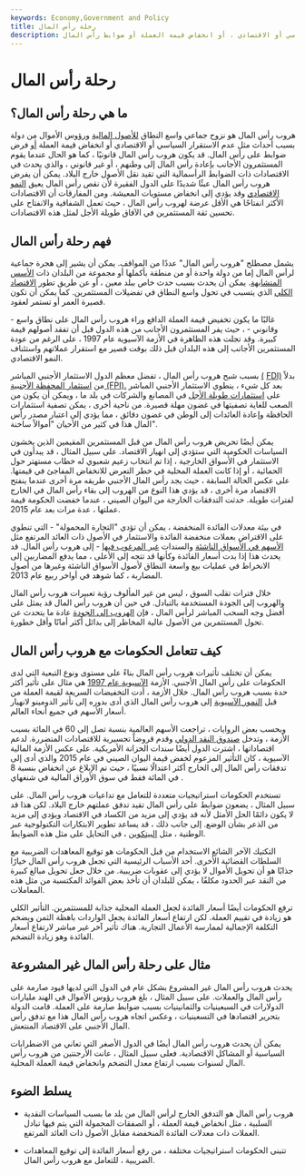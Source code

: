 ```yaml
---
keywords: Economy,Government and Policy
title: رحلة رأس المال
description: يشمل هروب رأس المال نزوح رأس المال من دولة ما ، عادة أثناء عدم الاستقرار السياسي أو الاقتصادي ، أو انخفاض قيمة العملة أو ضوابط رأس المال.
---
```


# رحلة رأس المال
## ما هي رحلة رأس المال؟

هروب رأس المال هو نزوح جماعي واسع النطاق [للأصول المالية](/financialasset) ورؤوس الأموال من دولة بسبب أحداث مثل عدم الاستقرار السياسي أو الاقتصادي أو انخفاض قيمة العملة [أو](/devaluation) فرض ضوابط على رأس المال. قد يكون هروب رأس المال قانونيًا ، كما هو الحال عندما يقوم المستثمرون الأجانب بإعادة رأس المال إلى وطنهم ، أو غير قانوني ، والذي يحدث في الاقتصادات ذات الضوابط الرأسمالية التي تقيد نقل الأصول خارج البلاد. يمكن أن يفرض هروب رأس المال عبئًا شديدًا على الدول الفقيرة لأن نقص رأس المال يعيق [النمو الاقتصادي](/economicgrowth) وقد يؤدي إلى انخفاض مستويات المعيشة. ومن المفارقات أن الاقتصادات الأكثر انفتاحًا هي الأقل عرضة لهروب رأس المال ، حيث تعمل الشفافية والانفتاح على تحسين ثقة المستثمرين في الآفاق طويلة الأجل لمثل هذه الاقتصادات.

## فهم رحلة رأس المال

يشمل مصطلح "هروب رأس المال" عددًا من المواقف. يمكن أن يشير إلى هجرة جماعية لرأس المال إما من دولة واحدة أو من منطقة بأكملها أو مجموعة من البلدان ذات [الأسس المتشابهة](/fundamentals). يمكن أن يحدث بسبب حدث خاص ببلد معين ، أو عن طريق تطور [الاقتصاد الكلي](/macroeconomics) الذي يتسبب في تحول واسع النطاق في تفضيلات المستثمرين. كما يمكن أن تكون قصيرة العمر أو تستمر لعقود.

غالبًا ما يكون تخفيض قيمة العملة الدافع وراء هروب رأس المال على نطاق واسع - وقانوني - ، حيث يفر المستثمرون الأجانب من هذه الدول قبل أن تفقد أصولهم قيمة كبيرة. وقد تجلت هذه الظاهرة في الأزمة الآسيوية عام 1997 ، على الرغم من عودة المستثمرين الأجانب إلى هذه البلدان قبل ذلك بوقت قصير مع استقرار عملاتهم واستئناف النمو الاقتصادي.

بسبب شبح هروب رأس المال ، تفضل معظم الدول الاستثمار الأجنبي المباشر [(](/fdi) [FDI)](/fdi) بدلاً من [استثمار المحفظة الأجنبية (FPI).](/foreign-portfolio-investment-fpi) بعد كل شيء ، ينطوي الاستثمار الأجنبي المباشر على [استثمارات طويلة الأجل](/longterminvestments) في المصانع والشركات في بلد ما ، ويمكن أن يكون من الصعب للغاية تصفيتها في غضون مهلة قصيرة. من ناحية أخرى ، يمكن تصفية استثمارات الحافظة وإعادة العائدات إلى الوطن في غضون دقائق ، مما يؤدي إلى اعتبار مصدر رأس المال هذا في كثير من الأحيان "أموالاً ساخنة".

يمكن أيضًا تحريض هروب رأس المال من قبل المستثمرين المقيمين الذين يخشون السياسات الحكومية التي ستؤدي إلى انهيار الاقتصاد. على سبيل المثال ، قد يبدأون في الاستثمار في الأسواق الخارجية ، إذا تم انتخاب زعيم شعبوي له خطاب مستهتر حول الحمائية ، أو إذا كانت العملة المحلية في خطر التعرض للانخفاض المفاجئ في قيمتها. على عكس الحالة السابقة ، حيث يجد رأس المال الأجنبي طريقه مرة أخرى عندما ينفتح الاقتصاد مرة أخرى ، قد يؤدي هذا النوع من الهروب إلى بقاء رأس المال في الخارج لفترات طويلة. حدثت التدفقات الخارجة من اليوان الصيني ، عندما خفضت الحكومة قيمة عملتها ، عدة مرات بعد عام 2015.

في بيئة معدلات الفائدة المنخفضة ، يمكن أن تؤدي "التجارة المحمولة" - التي تنطوي على الاقتراض بعملات منخفضة الفائدة والاستثمار في الأصول ذات العائد المرتفع مثل [الأسهم في الأسواق الناشئة](/equity) والسندات [غير المرغوب فيها](/junkbond) - إلى هروب رأس المال. قد يحدث هذا إذا بدت أسعار الفائدة وكأنها قد تتجه إلى الأعلى ، مما يدفع المضاربين إلى الانخراط في عمليات بيع واسعة النطاق لأصول الأسواق الناشئة وغيرها من أصول المضاربة ، كما شوهد في أواخر ربيع عام 2013.

خلال فترات تقلب السوق ، ليس من غير المألوف رؤية تعبيرات هروب رأس المال والهروب إلى الجودة المستخدمة بالتبادل. في حين أن هروب رأس المال قد يمثل على أفضل وجه السحب المباشر لرأس المال ، فإن [الهروب إلى الجودة](/flighttoquality) عادة ما يتحدث عن تحول المستثمرين من الأصول عالية المخاطر إلى بدائل أكثر أمانًا وأقل خطورة.

## كيف تتعامل الحكومات مع هروب رأس المال

يمكن أن تختلف تأثيرات هروب رأس المال بناءً على مستوى ونوع التبعية التي لدى الحكومات على رأس المال الأجنبي. الأزمة [الآسيوية عام 1997](/asian-financial-crisis) هي مثال على تأثير أكثر حدة بسبب هروب رأس المال. خلال الأزمة ، أدت التخفيضات السريعة لقيمة العملة من قبل [النمور الآسيوية](/tigereconomy) إلى هروب رأس المال الذي أدى بدوره إلى تأثير الدومينو لانهيار أسعار الأسهم في جميع أنحاء العالم.

وبحسب بعض الروايات ، تراجعت الأسهم العالمية بنسبة تصل إلى 60 في المائة بسبب الأزمة ، وتدخل [صندوق النقد الدولي](/imf) وقدم قروضاً تجسيرية للاقتصادات المتضررة. لدعم اقتصاداتها ، اشترت الدول أيضًا سندات الخزانة الأمريكية. على عكس الأزمة المالية الآسيوية ، كان التأثير المزعوم لخفض قيمة اليوان الصيني في عام 2015 والذي أدى إلى تدفقات رأس المال إلى الخارج أكثر اعتدالًا نسبيًا ، حيث تم الإبلاغ عن انخفاض بنسبة 8 في المائة فقط في سوق الأوراق المالية في شنغهاي .

تستخدم الحكومات استراتيجيات متعددة للتعامل مع تداعيات هروب رأس المال. على سبيل المثال ، يضعون ضوابط على رأس المال تقيد تدفق عملتهم خارج البلاد. لكن هذا قد لا يكون دائمًا الحل الأمثل لأنه قد يؤدي إلى مزيد من الكساد في الاقتصاد ويؤدي إلى مزيد من الذعر بشأن الوضع. إلى جانب ذلك ، قد يساعد تطوير الابتكارات التكنولوجية عبر الوطنية ، مثل [البيتكوين](/bitcoin) ، في التحايل على مثل هذه الضوابط.

التكتيك الآخر الشائع الاستخدام من قبل الحكومات هو توقيع المعاهدات الضريبية مع السلطات القضائية الأخرى. أحد الأسباب الرئيسية التي تجعل هروب رأس المال خيارًا جذابًا هو أن تحويل الأموال لا يؤدي إلى عقوبات ضريبية. من خلال جعل تحويل مبالغ كبيرة من النقد عبر الحدود مكلفًا ، يمكن للبلدان أن تأخذ بعض الفوائد المكتسبة من مثل هذه المعاملات.

ترفع الحكومات أيضًا أسعار الفائدة لجعل العملة المحلية جذابة للمستثمرين. التأثير الكلي هو زيادة في تقييم العملة. لكن ارتفاع أسعار الفائدة يجعل الواردات باهظة الثمن ويضخم التكلفة الإجمالية لممارسة الأعمال التجارية. هناك تأثير آخر غير مباشر لارتفاع أسعار الفائدة وهو زيادة التضخم.

## مثال على رحلة رأس المال غير المشروعة

يحدث هروب رأس المال غير المشروع بشكل عام في الدول التي لديها قيود صارمة على رأس المال والعملات. على سبيل المثال ، بلغ هروب رؤوس الأموال في الهند مليارات الدولارات في السبعينيات والثمانينيات بسبب ضوابط صارمة على العملة. قامت الدولة بتحرير اقتصادها في التسعينيات ، وعكس اتجاه هروب رأس المال هذا مع تدفق رأس المال الأجنبي على الاقتصاد المنتعش.

يمكن أن يحدث هروب رأس المال أيضًا في الدول الأصغر التي تعاني من الاضطرابات السياسية أو المشاكل الاقتصادية. فعلى سبيل المثال ، عانت الأرجنتين من هروب رأس المال لسنوات بسبب ارتفاع معدل التضخم وانخفاض قيمة العملة المحلية.

## يسلط الضوء

- هروب رأس المال هو التدفق الخارج لرأس المال من بلد ما بسبب السياسات النقدية السلبية ، مثل انخفاض قيمة العملة ، أو الصفقات المحمولة التي يتم فيها تبادل العملات ذات معدلات الفائدة المنخفضة مقابل الأصول ذات العائد المرتفع.

- تتبنى الحكومات استراتيجيات مختلفة ، من رفع أسعار الفائدة إلى توقيع المعاهدات الضريبية ، للتعامل مع هروب رأس المال.

